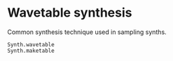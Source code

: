 # Wavetable synthesis

Common synthesis technique used in sampling synths.

```@docs
Synth.wavetable
Synth.maketable
```


